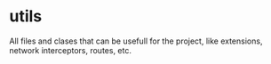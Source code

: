 # **utils**

All files and clases that can be usefull for the project, like extensions, network interceptors, routes, etc.